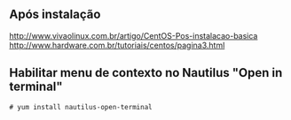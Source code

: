 Após instalação
---

http://www.vivaolinux.com.br/artigo/CentOS-Pos-instalacao-basica
http://www.hardware.com.br/tutoriais/centos/pagina3.html


Habilitar menu de contexto no Nautilus "Open in terminal"
---

    # yum install nautilus-open-terminal